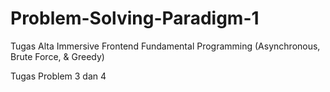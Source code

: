 # Problem-Solving-Paradigm-1

Tugas Alta Immersive Frontend Fundamental Programming (Asynchronous, Brute Force, & Greedy)

Tugas Problem 3 dan 4
